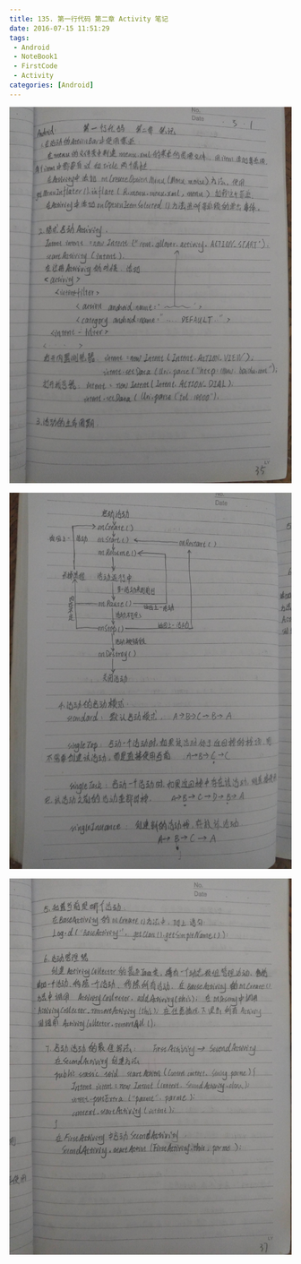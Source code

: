 ```yaml
---
title: 135. 第一行代码 第二章 Activity 笔记
date: 2016-07-15 11:51:29
tags:
 - Android
 - NoteBook1
 - FirstCode
 - Activity
categories: [Android]
---
```



![](https://github.com/devallever/DataProject/blob/master/data/notebook1img/135-first-code-android-chapter-2-note-activity.jpg?raw=true)

![](https://github.com/devallever/DataProject/blob/master/data/notebook1img/136-first-code-android-chapter-2-note-activity.jpg?raw=true)

![](https://github.com/devallever/DataProject/blob/master/data/notebook1img/137-first-code-android-chapter-2-note-activity.jpg?raw=true)